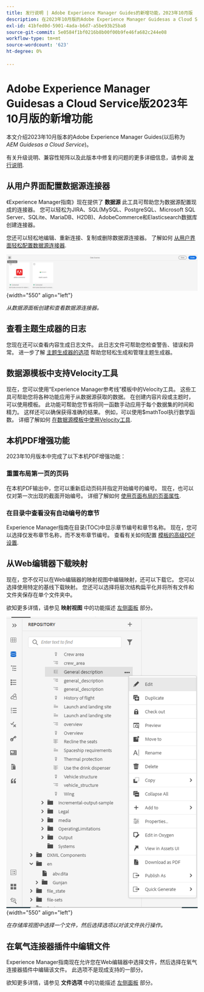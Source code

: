 ```yaml
---
title: 发行说明 | Adobe Experience Manager Guides的新增功能，2023年10月版
description: 在2023年10月版的Adobe Experience Manager Guidesas a Cloud Service中了解新增功能和增强功能。
exl-id: 41bfed0d-5901-4ada-b6d7-a5be93b25ba8
source-git-commit: 5e0584f1bf0216b8b00f00b9fe46fa682c244e08
workflow-type: tm+mt
source-wordcount: '623'
ht-degree: 0%

---
```


# Adobe Experience Manager Guidesas a Cloud Service版2023年10月版的新增功能

本文介绍2023年10月版本的Adobe Experience Manager Guides(以后称为 *AEM Guidesas a Cloud Service*)。

有关升级说明、兼容性矩阵以及此版本中修复的问题的更多详细信息，请参阅 [发行说明](release-notes-2023.10.0.md).


## 从用户界面配置数据源连接器

《Experience Manager指南》现在提供了 **数据源** 此工具可帮助您为数据源配置现成的连接器。 您可以轻松为JIRA、SQL(MySQL、PostgreSQL、Microsoft SQL Server、SQLite、MariaDB、H2DB)、AdobeCommerce和Elasticsearch数据库创建连接器。

您还可以轻松地编辑、重新连接、复制或删除数据源连接器。 了解如何 [从用户界面轻松配置数据源连接器](../cs-install-guide/conf-data-source-connector-tools.md).

![数据源面板中列出了数据源连接器](assets/data-sources-create-window.png){width="550" align="left"}

*从数据源面板创建和查看数据源连接器。*

## 查看主题生成器的日志

您现在还可以查看内容生成日志文件。 此日志文件可帮助您检查警告、错误和异常。  进一步了解 [主题生成器的选项](../user-guide/web-editor-content-snippet.md#options-for-a-topic-generator) 帮助您轻松生成和管理主题生成器。

## 数据源模板中支持Velocity工具

现在，您可以使用“Experience Manager参考线”模板中的Velocity工具。 这些工具可帮助您将各种功能应用于从数据源获取的数据。 在创建内容片段或主题时，可以使用模板。 此功能可帮助您节省将同一函数手动应用于每个数据集的时间和精力。  这样还可以确保获得准确的结果。
例如，可以使用$mathTool执行数学函数。
详细了解如何 [在数据源模板中使用Velocity工具](../user-guide/web-editor-content-snippet.md#use-velocity-tools).


## 本机PDF增强功能

2023年10月版本中完成了以下本机PDF增强功能：

### 重置布局第一页的页码

在本机PDF输出中，您可以重新启动页码并指定开始编号的编号。 现在，也可以仅对第一次出现的截面开始编号。
详细了解如何 [使用页面布局的页面属性](../native-pdf/design-page-layout.md#page-props-page-layout).


### 在目录中查看没有自动编号的章节

Experience Manager指南在目录(TOC)中显示章节编号和章节名称。 现在，您可以选择仅发布章节名称，而不发布章节编号。 查看有关如何配置 [模板的高级PDF设置](../native-pdf/components-pdf-template.md#advanced-pdf-settings).

## 从Web编辑器下载映射

现在，您不仅可以在Web编辑器的映射视图中编辑映射，还可以下载它。 您可以选择使用特定的基线下载映射。 您还可以选择将层次结构扁平化并将所有文件和文件夹保存在单个文件夹中。

欲知更多详情，请参见 **映射视图** 中的功能描述 [左侧面板](../user-guide/web-editor-features.md#id2051EA0M0HS) 部分。

![存储库视图中文件的选项菜单](assets/options-menu-repo-view-file-level-2310.png){width="550" align="left"}

*在存储库视图中选择一个文件，然后选择选项以对该文件执行操作。*

## 在氧气连接器插件中编辑文件

Experience Manager指南现在允许您在Web编辑器中选择文件，然后选择在氧气连接器插件中编辑该文件。 此选项不是现成支持的一部分。

欲知更多详情，请参见 **文件选项** 中的功能描述 [左侧面板](../user-guide/web-editor-features.md#id2051EA0M0HS) 部分。
